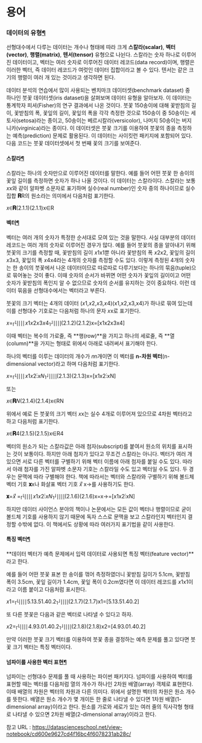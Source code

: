 # 용어



### 데이터의 유형[¶](https://datascienceschool.net/view-notebook/cd600e9627cd4f16bc4f6078231ab28c/#데이터의-유형)

선형대수에서 다루는 데이터는 개수나 형태에 따라 크게 **스칼라(scalar)**, **벡터(vector)**, **행렬(matrix)**, **텐서(tensor)** 유형으로 나뉜다. 스칼라는 숫자 하나로 이루어진 데이터이고, 벡터는 여러 숫자로 이루어진 데이터 레코드(data record)이며, 행렬은 이러한 벡터, 즉 데이터 레코드가 여럿인 데이터 집합이라고 볼 수 있다. 텐서는 같은 크기의 행렬이 여러 개 있는 것이라고 생각하면 된다.

데이터 분석의 연습에서 많이 사용되는 벤치마크 데이터셋(benchmark dataset) 중 하나인 붓꽃 데이터셋(iris dataset)을 살펴보며 데이터 유형을 알아보자. 이 데이터는 통계학자 피셔(Fisher)의 연구 결과에서 나온 것이다. 붓꽃 150송이에 대해 꽃받침의 길이, 꽃받침의 폭, 꽃잎의 길이, 꽃잎의 폭을 각각 측정한 것으로 150송이 중 50송이는 세토사(setosa)라는 종이고, 50송이는 베르시칼라(versicolor), 나머지 50송이는 버지니카(virginica)라는 종이다. 이 데이터셋은 붓꽃 크기를 이용하여 붓꽃의 종을 측정하는 예측(prediction) 문제로 활용된다. 이 데이터는 사이킷런 패키지에 포함되어 있다. 다음 코드는 붓꽃 데이터셋에서 첫 번째 꽃의 크기를 보여준다.



#### 스칼라[¶](https://datascienceschool.net/view-notebook/cd600e9627cd4f16bc4f6078231ab28c/#스칼라)

스칼라는 하나의 숫자만으로 이루어진 데이터를 말한다. 예를 들어 어떤 붓꽃 한 송이의 꽃잎 길이를 측정하면 숫자가 하나 나올 것이다. 이 데이터는 스칼라이다. 스칼라는 보통 𝑥x와 같이 알파벳 소문자로 표기하며 실수(real number)인 숫자 중의 하나이므로 실수 집합 **𝐑**R의 원소라는 의미에서 다음처럼 표기한다.



𝑥∈**𝐑**(2.1.1)(2.1.1)x∈R



#### 벡터[¶](https://datascienceschool.net/view-notebook/cd600e9627cd4f16bc4f6078231ab28c/#벡터)

벡터는 여러 개의 숫자가 특정한 순서대로 모여 있는 것을 말한다. 사실 대부분의 데이터 레코드는 여러 개의 숫자로 이루어진 경우가 많다. 예를 들어 붓꽃의 종을 알아내기 위해 붓꽃의 크기를 측정할 때, 꽃받침의 길이 𝑥1x1뿐 아니라 꽃받침의 폭 𝑥2x2, 꽃잎의 길이 𝑥3x3, 꽃잎의 폭 𝑥4x4라는 4개의 숫자를 측정할 수도 있다. 이렇게 측정된 4개의 숫자는 한 송이의 붓꽃에서 나온 데이터이므로 따로따로 다루기보다는 하나의 묶음(tuple)으로 묶어놓는 것이 좋다. 이때 숫자의 순서가 바뀌면 어떤 숫자가 꽃잎의 길이이고 어떤 숫자가 꽃받침의 폭인지 알 수 없으므로 숫자의 순서를 유지하는 것이 중요하다. 이런 데이터 묶음을 선형대수에서는 벡터라고 부른다.

붓꽃의 크기 벡터는 4개의 데이터 (𝑥1,𝑥2,𝑥3,𝑥4)(x1,x2,x3,x4)가 하나로 묶여 있는데 이를 선형대수 기호로는 다음처럼 하나의 문자 𝑥x로 표기한다.



𝑥=⎡⎣⎢⎢⎢⎢𝑥1𝑥2𝑥3𝑥4⎤⎦⎥⎥⎥⎥(2.1.2)(2.1.2)x=[x1x2x3x4]

이때 벡터는 복수의 가로줄, 즉 **행(row)**을 가지고 하나의 세로줄, 즉 **열(column)**을 가지는 형태로 위에서 아래로 내려써서 표기해야 한다.

하나의 벡터를 이루는 데이터의 개수가 𝑛n개이면 이 벡터를 **n-차원 벡터**(n-dimensional vector)라고 하며 다음처럼 표기한다.



𝑥=⎡⎣⎢⎢⎢⎢𝑥1𝑥2⋮𝑥𝑁⎤⎦⎥⎥⎥⎥(2.1.3)(2.1.3)x=[x1x2⋮xN]

또는

𝑥∈**𝐑**𝑁(2.1.4)(2.1.4)x∈RN



위에서 예로 든 붓꽃의 크기 벡터 𝑥x는 실수 4개로 이루어져 있으므로 4차원 벡터라고 하고 다음처럼 표기한다.



𝑥∈**𝐑**4(2.1.5)(2.1.5)x∈R4

벡터의 원소가 되는 스칼라값은 아래 첨자(subscript)를 붙여서 원소의 위치를 표시하는 것이 보통이다. 하지만 아래 첨자가 있다고 무조건 스칼라는 아니다. 벡터가 여러 개 있으면 서로 다른 벡터를 구별하기 위해 벡터 이름에 아래 첨자를 붙일 수도 있다. 따라서 아래 첨자를 가진 알파벳 소문자 기호는 스칼라일 수도 있고 벡터일 수도 있다. 두 경우는 문맥에 따라 구별해야 한다. 책에 따라서는 벡터와 스칼라와 구별하기 위해 볼드체 벡터 기호 **𝐱**x나 화살표 벡터 기호 𝑥⃗ x→를 사용하기도 한다.



**𝐱**=𝑥⃗ =⎡⎣⎢⎢⎢⎢𝑥1𝑥2⋮𝑥𝑁⎤⎦⎥⎥⎥⎥(2.1.6)(2.1.6)x=x→=[x1x2⋮xN]

하지만 데이터 사이언스 분야의 책이나 논문에서는 모든 값이 벡터나 행렬이므로 굳이 볼드체 기호를 사용하지 않기 때문에 독자 스스로 문맥을 보고 스칼라인지 벡터인지 결정할 수밖에 없다. 이 책에서도 상황에 따라 여러가지 표기법을 같이 사용한다.

#### 특징 벡터[¶](https://datascienceschool.net/view-notebook/cd600e9627cd4f16bc4f6078231ab28c/#특징-벡터)

**데이터 벡터가 예측 문제에서 입력 데이터로 사용되면 특징 벡터(feature vector)**라고 한다.

예를 들어 어떤 붓꽃 표본 한 송이를 꺾어 측정하였더니 꽃받침 길이가 5.1cm, 꽃받침 폭이 3.5cm, 꽃잎 길이가 1.4cm, 꽃잎 폭이 0.2cm였다면 이 데이터 레코드를 𝑥1x1이라고 이름 붙이고 다음처럼 표시한다.



𝑥1=⎡⎣⎢⎢⎢⎢5.13.51.40.2⎤⎦⎥⎥⎥⎥(2.1.7)(2.1.7)x1=[5.13.51.40.2]

또 다른 붓꽃은 다음과 같은 벡터로 나타낼 수 있다고 하자.



𝑥2=⎡⎣⎢⎢⎢⎢4.93.01.40.2⎤⎦⎥⎥⎥⎥(2.1.8)(2.1.8)x2=[4.93.01.40.2]

만약 이러한 붓꽃 크기 벡터를 이용하여 붓꽃 종을 결정하는 예측 문제를 풀고 있다면 붓꽃 크기 벡터는 특징 벡터이다.

#### 넘파이를 사용한 벡터 표현[¶](https://datascienceschool.net/view-notebook/cd600e9627cd4f16bc4f6078231ab28c/#넘파이를-사용한-벡터-표현)

넘파이는 선형대수 문제를 풀 때 사용하는 파이썬 패키지다. 넘파이를 사용하여 벡터를 표현할 때는 벡터를 다음처럼 열의 개수가 하나인 2차원 배열(array) 객체로 표현한다. 이때 배열의 차원은 벡터의 차원과 다른 의미다. 위에서 설명한 벡터의 차원은 원소 개수를 뜻한다. 배열은 원소 개수가 몇 개이든 한 줄로 나타낼 수 있다면 1차원 배열(1-dimensional array)이라고 한다. 원소를 가로와 세로가 있는 여러 줄의 직사각형 형태로 나타낼 수 있으면 2차원 배열(2-dimensional array)이라고 한다.





참고 URL : https://datascienceschool.net/view-notebook/cd600e9627cd4f16bc4f6078231ab28c/

